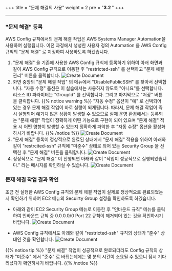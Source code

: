 +++
title = "문제 해결의 사용"
weight = 2
pre = "<b>3.2 </b>"
+++

* * *
### "문제 해결" 등록
AWS Config 규칙에서의 문제 해결 작업은 AWS Systems Manager Automation을 사용하여 실행됩니다. 이전 과정에서 생성한 사용자 정의 Automation 을 AWS Config 규칙의 "문제 해결" 로 지정하여 사용하도록 하겠습니다.


1. "문제 해결" 을 기존에 사용한 AWS Config 규칙에 등록하기 위하여 아래 화면과 같이 AWS Config 규칙으로 이동한 후 "restricted-ssh" 를 선택하고 "문제 해결 관리" 버튼을 클릭합니다.
![Create Document](/images/create_remediation.png)
2. 화면 중앙의 "문제 해결 작업" 의 메뉴에서 "DisablePublicSSH" 를 찾아서 선택합니다. "자동 수정" 옵션은 이 실습에서는 사용하지 않도록 "아니요"를 선택합니다. 리소스 ID 파라미터는 "GroupId" 를 선택합니다. 그리고 마지막으로 "저장" 버튼을 클릭합니다.
{{% notice warning %}}
  "자동 수정" 옵션이 "예" 로 선택되어 있는 경우 문제 해결 작업이 바로 실행이 되게됩니다. 따라서, 문제 해결 작업이 즉시 실행되어 예기치 않은 상황이 발생할 수 있으므로 실제 운영 환경에서는 등록되는 "문제 해결" 작업이 정확하게 어떤 기능으로 구현이 되어 있으며 "문제 해결" 적용 시 어떤 영향이 발생할 수 있는지 정확하게 파악한 후 "자동 수정" 옵션을 활성화하시기 바랍니다.
{{% /notice %}}
![Create Document](/images/create_remediation2.png)
3. "문제 해결" 등록이 정상적으로 완료된 상태에서 "문제 해결" 적용을 위하여 아래와 같이 "restrcited-ssh" 규칙에 "미준수" 상태로 되어 있는 Security Group 을 선택한 후 "문제 해결" 버튼을 클릭합니다.
![Create Document](/images/create_remediation3.png)
4. 정상적으로 "문제 해결" 이 진행되면 아래와 같이 "작업이 성공적으로 실행되었습니다." 라는 메시지를 확인하실 수 있습니다.
![Create Document](/images/create_remediation4.png)



### 문제 해결 작업 결과 확인

조금 전 실행한 AWS Config 규칙의 문제 해결 작업이 실제로 정상적으로 완료되었는지 확인하기 위하여 EC2 메뉴의 Secuirty Group 설정을 확인하도록 하겠습니다.

- 아래와 같이 EC2 Security Group 메뉴로 이동한 후 "인바운드 규칙" 메뉴를 클릭하여 인바운드 규칙 중 0.0.0.0/0 Port 22 규칙이 제거되어 있는 것을 확인하시기 바랍니다.
![Create Document](/images/remediation_result1.png)

- AWS Config 규칙에서도 아래와 같이 "restricted-ssh" 규칙의 상태가 "준수" 상태인 것을 확인합니다.
![Create Document](/images/remediation_result2.png)

{{% notice tip %}}
 "문제 해결" 작업이 성공적으로 완료되더라도 Config 규칙의 상태가 "미준수" 에서 "준수" 로 바뀌는데에는 몇 분의 시간이 소요될 수 있으니 잠시 기다리셨다가 확인하시기 바랍니다. 
{{% /notice %}}